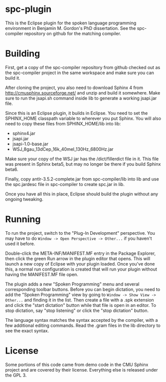 spc-plugin
============

This is the Eclipse plugin for the spoken language programming environment
in Benjamin M. Gordon's PhD dissertation.  See the spc-compiler repository
on github for the matching compiler.

# Building

First, get a copy of the spc-compiler repository from github checked out as the
spc-compiler project in the same workspace and make sure you can build it.

After cloning the project, you also need to download Sphinx 4 from 
http://cmusphinx.sourceforge.net/ and unzip and build it somewhere. Make
sure to run the jsapi.sh command inside lib to generate a working jsapi.jar
file.

Since this is an Eclipse plugin, it builds in Eclipse.  You need to set the
SPHINX_HOME classpath variable to wherever you put Sphinx.  You will also
need to copy these files from SPHINX_HOME/lib into lib:

* sphinx4.jar
* jsapi.jar
* jsapi-1.0-base.jar
* WSJ_8gau_13dCep_16k_40mel_130Hz_6800Hz.jar

Make sure your copy of the WSJ jar has the /dict/fillerdict file in it.  This
file was present in Sphinx beta5, but may no longer be there if you build Sphinx
beta6.

Finally, copy antlr-3.5.2-complete.jar from spc-compiler/lib into lib and use
the spc.jardesc file in spc-compiler to create spc.jar in lib.

Once you have all this in place, Eclipse should build the plugin without any
ongoing tweaking.

# Running

To run the project, switch to the "Plug-In Development" perspective.  You
may have to do `Window -> Open Perspective -> Other...` if you haven't
used it before.

Double-click the META-INF/MANIFEST.MF entry in the Package Explorer, then
click the green Run arrow in the plugin editor that opens.  This will launch
a new copy of Eclipse with your plugin loaded.  Once you've done this, a
normal run configuration is created that will run your plugin without having
the MANIFEST.MF file open.

The plugin adds a new "Spoken Programming" menu and several corresponding
toolbar buttons.  Before you can begin dictation, you need to add the
"Spoken Programming" view by going to `Window -> Show View -> Other...`
and finding it in the list.  Then create a file with a .spk extension and
click the "start dictation" button while that file is open in an editor.  To
stop dictation, say "stop listening" or click the "stop dictation" button.

The language syntax matches the syntax accepted by the compiler, with a few
additional editing commands.  Read the .gram files in the lib directory to
see the exact syntax.

# License

Some portions of this code came from demo code in the CMU Sphinx project and
are covered by their license.  Everything else is released under the GPL 3.
